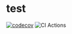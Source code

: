 # test
[![codecov](https://codecov.io/gh/burakkantarci/burak-pipeline/branch/main/graph/badge.svg?token=H629ORO30K)](https://codecov.io/gh/burakkantarci/burak-pipeline)
![CI Actions](https://api.meercode.io/badge//?type=ci-score&lastDay=14)

